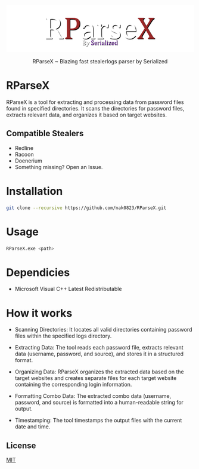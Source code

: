 ![Image](RParseX.png)

<div align="center">
RParseX ~ Blazing fast stealerlogs parser by Serialized
</div>

# RParseX

RParseX is a tool for extracting and processing data from password files found in specified directories. It scans the directories for password files, extracts relevant data, and organizes it based on target websites.

## Compatible Stealers
- Redline
- Racoon
- Doenerium
- Something missing? Open an Issue.

# Installation
```bash
git clone --recursive https://github.com/nak0823/RParseX.git
```
# Usage

```bash
RParseX.exe <path>
```
# Dependicies
- Microsoft Visual C++ Latest Redistributable

# How it works
- Scanning Directories: It locates all valid directories containing password files within the specified logs directory.

- Extracting Data: The tool reads each password file, extracts relevant data (username, password, and source), and stores it in a structured format.

- Organizing Data: RParseX organizes the extracted data based on the target websites and creates separate files for each target website containing the corresponding login information.

- Formatting Combo Data: The extracted combo data (username, password, and source) is formatted into a human-readable string for output.

- Timestamping: The tool timestamps the output files with the current date and time.




## License

[MIT](https://choosealicense.com/licenses/mit/)

